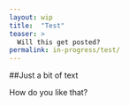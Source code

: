 ```yaml
---
layout: wip
title:  "Test"
teaser: >
  Will this get posted?
permalink: in-progress/test/
---
```


##Just a bit of text

How do you like that?
